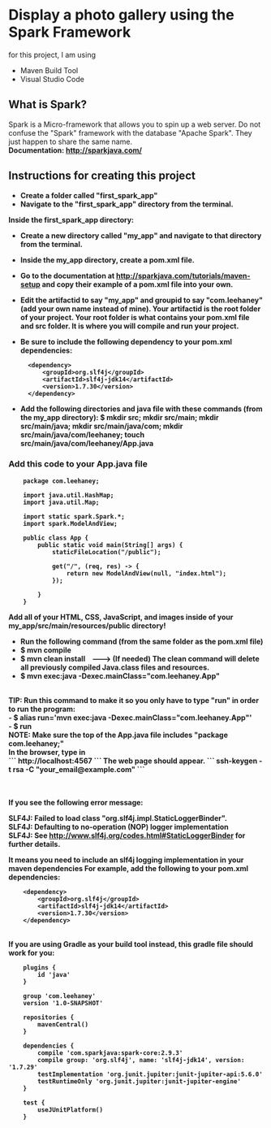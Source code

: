 # Display a photo gallery using the Spark Framework
for this project, I am using
- Maven Build Tool
- Visual Studio Code

## What is Spark?
Spark is a Micro-framework that allows you to spin up a web server. Do not confuse the "Spark" framework with the database "Apache Spark".
They just happen to share the same name.<br />
<b>Documentation<b>: http://sparkjava.com/ 

## Instructions for creating this project

- Create a folder called "first_spark_app"
- Navigate to the "first_spark_app" directory from the terminal.

Inside the first_spark_app directory:
- Create a new directory called "my_app" and navigate to that directory from the terminal.
- Inside the my_app directory, create a pom.xml file.

- Go to the documentation at http://sparkjava.com/tutorials/maven-setup and copy their example of a pom.xml file into your own. 

- Edit the artifactid to say "my_app" and groupid to say "com.leehaney" (add your own name instead of mine). Your artifactid is the root folder of your project. Your root
folder is what contains your pom.xml file and src folder. It is where you will compile
and run your project.

- Be sure to include the following dependency to your pom.xml dependencies:

        <dependency>
            <groupId>org.slf4j</groupId>
            <artifactId>slf4j-jdk14</artifactId>
            <version>1.7.30</version>
        </dependency>


- Add the following directories and java file with these commands (from the my_app directory):
$ mkdir src; mkdir src/main; mkdir src/main/java; mkdir src/main/java/com; mkdir src/main/java/com/leehaney; touch src/main/java/com/leehaney/App.java

### Add this code to your App.java file
        package com.leehaney;

        import java.util.HashMap;
        import java.util.Map;

        import static spark.Spark.*;
        import spark.ModelAndView;

        public class App {
            public static void main(String[] args) {
                staticFileLocation("/public");

                get("/", (req, res) -> {
                    return new ModelAndView(null, "index.html");
                });

            }  
        }

Add all of your HTML, CSS, JavaScript, and images inside of your my_app/src/main/resources/public directory!

- Run the following command (from the same folder as the pom.xml file)
- $ <b>mvn compile</b>
- $ <b>mvn clean install</b> &nbsp;&nbsp;&nbsp;---> (If needed) The clean command will delete all previously compiled Java.class files and resources.
- $ <b>mvn exec:java -Dexec.mainClass="com.leehaney.App"</b>
<br />
TIP: Run this command to make it so you only have to type "run" in order to run the program:<br />
- $ <b>alias run='mvn exec:java -Dexec.mainClass="com.leehaney.App"' <br />
- $ run <br>
<b>NOTE: Make sure the top of the App.java file includes "package com.leehaney;" <br />
In the browser, type in <br />
```
http://localhost:4567
```
The web page should appear.
```
ssh-keygen -t rsa -C "your_email@example.com"
```

<br />
<br />
<br />

If you see the following error message:

SLF4J: Failed to load class "org.slf4j.impl.StaticLoggerBinder".<br>
SLF4J: Defaulting to no-operation (NOP) logger implementation<br>
SLF4J: See http://www.slf4j.org/codes.html#StaticLoggerBinder for further details.<br>

It means you need to include an slf4j logging implementation in your maven dependencies
For example, add the following to your pom.xml dependencies:

        <dependency>
            <groupId>org.slf4j</groupId>
            <artifactId>slf4j-jdk14</artifactId>
            <version>1.7.30</version>
        </dependency>
        
<br />
If you are using Gradle as your build tool instead, this gradle file should work for you: <br />

        plugins {
            id 'java'
        }

        group 'com.leehaney'
        version '1.0-SNAPSHOT'

        repositories {
            mavenCentral()
        }

        dependencies {
            compile 'com.sparkjava:spark-core:2.9.3'
            compile group: 'org.slf4j', name: 'slf4j-jdk14', version: '1.7.29'
            testImplementation 'org.junit.jupiter:junit-jupiter-api:5.6.0'
            testRuntimeOnly 'org.junit.jupiter:junit-jupiter-engine'
        }

        test {
            useJUnitPlatform()
        }
